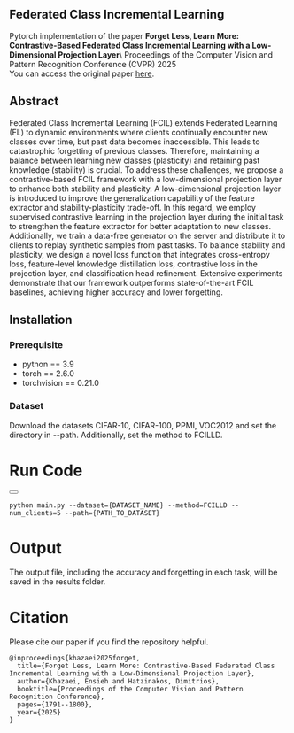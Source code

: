 ## Federated Class Incremental Learning
Pytorch implementation of the paper **Forget Less, Learn More: Contrastive-Based Federated Class Incremental Learning with a Low-Dimensional Projection Layer**\ 
Proceedings of the Computer Vision and Pattern Recognition Conference (CVPR) 2025\
You can access the original paper [here](https://openaccess.thecvf.com/content/CVPR2025W/FedVision/papers/Khazaei_Forget_Less_Learn_More_Contrastive-Based_Federated_Class_Incremental_Learning_with_CVPRW_2025_paper.pdf).


## Abstract
Federated Class Incremental Learning (FCIL) extends Federated Learning (FL) to dynamic environments where clients continually encounter new classes over time, but past data becomes inaccessible. This leads to catastrophic forgetting of previous classes. Therefore, maintaining a balance between learning new classes (plasticity) and retaining past knowledge (stability) is crucial. To address these challenges, we propose a contrastive-based FCIL framework with a low-dimensional projection layer to enhance both stability and plasticity. A low-dimensional projection layer is introduced to improve the generalization capability of the feature extractor and stability-plasticity trade-off. In this regard, we employ supervised contrastive learning in the projection layer during the initial task to strengthen the feature extractor for better adaptation to new classes. Additionally, we train a data-free generator on the server and distribute it to clients to replay synthetic samples from past tasks. To balance stability and plasticity, we design a novel loss function that integrates cross-entropy loss, feature-level knowledge distillation loss, contrastive loss in the projection layer, and classification head refinement. Extensive experiments demonstrate that our framework outperforms state-of-the-art FCIL baselines, achieving higher accuracy and lower forgetting.
## Installation

### Prerequisite
* python == 3.9
* torch == 2.6.0
* torchvision == 0.21.0

### Dataset
Download the datasets CIFAR-10, CIFAR-100, PPMI, VOC2012 and set the directory in --path. Additionally, set the method to FCILLD.


# Run Code

<div>
  <button class="copy-button" onclick="copyToClipboard('code-to-copy')"></button>
  <pre><code id="code-to-copy">python main.py --dataset={DATASET_NAME} --method=FCILLD --num_clients=5 --path={PATH_TO_DATASET}</code></pre>
</div>

# Output

The output file, including the accuracy and forgetting in each task, will be saved in the results folder.


# Citation

Please cite our paper if you find the repository helpful.

```
@inproceedings{khazaei2025forget,
  title={Forget Less, Learn More: Contrastive-Based Federated Class Incremental Learning with a Low-Dimensional Projection Layer},
  author={Khazaei, Ensieh and Hatzinakos, Dimitrios},
  booktitle={Proceedings of the Computer Vision and Pattern Recognition Conference},
  pages={1791--1800},
  year={2025}
}
```
